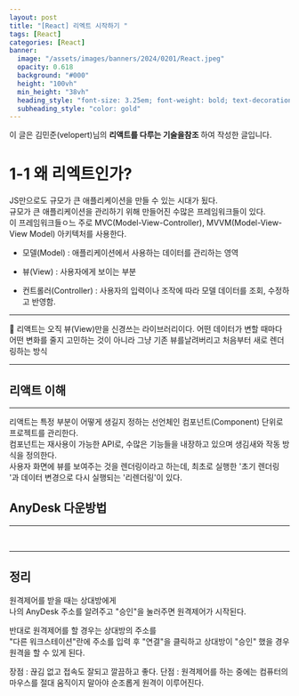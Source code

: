 ```yaml
---
layout: post
title: "[React] 리엑트 시작하기 "
tags: [React]
categories: [React]
banner:
  image: "/assets/images/banners/2024/0201/React.jpeg"
  opacity: 0.618
  background: "#000"
  height: "100vh"
  min_height: "38vh"
  heading_style: "font-size: 3.25em; font-weight: bold; text-decoration: underline"
  subheading_style: "color: gold"
---
```


이 글은 김민준(velopert)님의 <b>리액트를 다루는 기술을참조 </b>하여 작성한 글입니다.

# 1-1 왜 리엑트인가?

JS만으로도 규모가 큰 애플리케이션을 만들 수 있는 시대가 됬다. <br/>
규모가 큰 애플리케이션을 관리하기 위해 만들어진 수많은 프레임워크들이 있다. <br/>
이 프레임워크들ㅇ느 주로 MVC(Model-View-Controller), MVVM(Model-View-View Model) 아키텍처를 사용한다.

- 모델(Model) : 애플리케이션에서 사용하는 데이터를 관리하는 영역

- 뷰(View) : 사용자에게 보이는 부분

- 컨트롤러(Controller) : 사용자의 입력이나 조작에 따라 모델 데이터를 조회, 수정하고 반영함.

---

📌 리액트는 오직 뷰(View)만을 신경쓰는 라이브러리이다.
어떤 데이터가 변할 때마다 어떤 변화를 줄지 고민하는 것이 아니라 그냥 기존 뷰를날려버리고 처음부터 새로 렌더링하는 방식

---

## 리액트 이해

---

리액트는 특정 부분이 어떻게 생길지 정하는 선언체인 컴포넌트(Component) 단위로 프로젝트를 관리한다. <br />
컴포넌트는 재사용이 가능한 API로, 수많은 기능들을 내장하고 있으며 생김새와 작동 방식을 정의한다. <br />
사용자 화면에 뷰를 보여주는 것을 렌더링이라고 하는데, 최초로 실행한 '초기 렌더링 '과 데이터 변경으로 다시 실행되는 '리렌더링'이 있다.

## AnyDesk 다운방법

---

<br>

---

## 정리

원격제어를 받을 때는 상대방에게  
나의 AnyDesk 주소를 알려주고 "승인"을 눌러주면 원격제어가 시작된다.

반대로 원격제어를 할 경우는 상대방의 주소를  
"다른 워크스테이션"란에 주소를 입력 후 "연결"을 클릭하고 상대방이 "승인" 했을 경우  
원격을 할 수 있게 된다.

장점 : 끊김 없고 접속도 잘되고 깔끔하고 좋다.
단점 : 원격제어를 하는 중에는 컴퓨터의 마우스를 절대 움직이지 말아야 순조롭게 원격이 이루어진다.
